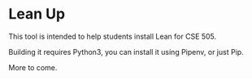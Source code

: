 # Lean Up

This tool is intended to help students install Lean for CSE 505.

Building it requires Python3, you can install it using Pipenv, or just Pip.

More to come.
